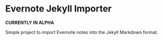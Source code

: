 # Evernote Jekyll Importer

**CURRENTLY IN ALPHA**

Simple project to import Evernote notes into the Jekyll Markdown format.
